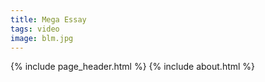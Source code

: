 ```yaml
---
title: Mega Essay
tags: video
image: blm.jpg
---
```


{% include page_header.html %}
{% include about.html %}
